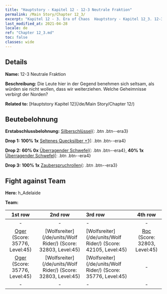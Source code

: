 ```yaml
---
title: "Hauptstory - Kapitel 12 - 12-3 Neutrale Fraktion"
permalink: /Main Story/Chapter 12_3/
excerpt: "Kapitel 12 - 3. Era of Chaos  Hauptstory - Kapitel 12_3. 12-3 Neutrale Fraktion"
last_modified_at: 2021-04-28
locale: de
ref: "Chapter 12_3.md"
toc: false
classes: wide
---
```


## Details

 **Name:** 12-3 Neutrale Fraktion

 **Beschreibung:** Die Leute hier in der Gegend benehmen sich seltsam, als würden sie nicht wollen, dass wir weiterziehen. Welche Geheimnisse verbirgt der Norden?

 **Related to:** [Hauptstory Kapitel 12](/de/Main Story/Chapter 12/)

## Beutebelohnung

 **Erstabschlussbelohnung:** [Silberschlüssel](/ItemsDE/con_693/){: .btn .btn--era3}

 **Drop 1:** **100% 1x** [Seltenes Quecksilber +1](/ItemsDE/mat_42/){: .btn .btn--era4}

 **Drop 2:** **60% 0x** [Überragender Schwefel](/ItemsDE/mat_36/){: .btn .btn--era4}, **40% 1x** [Überragender Schwefel](/ItemsDE/mat_36/){: .btn .btn--era4}

 **Drop 3:** **100% 1x** [Zauberspruchrollen](/ItemsDE/con_694/){: .btn .btn--era3}


## Fight against Team
 **Hero:** h_Adelaide

 **Team:**


  | 1st row | 2nd row | 3rd row | 4th row |
  |:----:|:----:|:----|:----:|
  | - | - | - | - |
  | [Oger](/de/units/Ogre/) (Score: 35776, Level:45)  | [Wolfsreiter](/de/units/Wolf Rider/) (Score: 32803, Level:45)  | [Wolfsreiter](/de/units/Wolf Rider/) (Score: 42105, Level:45)  | [Roc](/de/units/Roc/) (Score: 32803, Level:45)  |
  | [Oger](/de/units/Ogre/) (Score: 35776, Level:45)  | [Wolfsreiter](/de/units/Wolf Rider/) (Score: 32803, Level:45)  | [Wolfsreiter](/de/units/Wolf Rider/) (Score: 35776, Level:45)  | - |
  | - | - | - | - |


